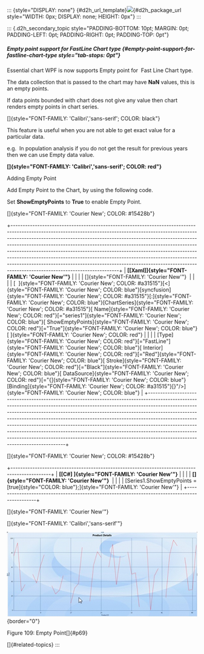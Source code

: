 ::: {style="DISPLAY: none"}
[](ms-xhelp:///?Id=d2h_url_template){#d2h_url_template}![](!package_url!){#d2h_package_url style="WIDTH: 0px; DISPLAY: none; HEIGHT: 0px"}
:::

::: {.d2h_secondary_topic style="PADDING-BOTTOM: 10pt; MARGIN: 0pt; PADDING-LEFT: 0pt; PADDING-RIGHT: 0pt; PADDING-TOP: 0pt"}
##### Empty point support for FastLine Chart type {#empty-point-support-for-fastline-chart-type style="tab-stops: 0pt"}

Essential chart WPF is now supports Empty point for  Fast Line Chart type.

The data collection that is passed to the chart may have **NaN** values, this is an empty points.

If data points bounded with chart does not give any value then chart renders empty points in chart series.

[]{style="FONT-FAMILY: 'Calibri','sans-serif'; COLOR: black"} 

This feature is useful when you are not able to get exact value for a particular data.

e.g.  In population analysis if you do not get the result for previous years then we can use Empty data value.

**[]{style="FONT-FAMILY: 'Calibri','sans-serif'; COLOR: red"}** 

Adding Empty Point

Add Empty Point to the Chart, by using the following code.

Set **ShowEmptyPoints** to **True** to enable Empty Point.

[]{style="FONT-FAMILY: 'Courier New'; COLOR: #15428b"} 

+--------------------------------------------------------------------------------------------------------------------------------------------------------------------------------------------------------------------------------------------------------------------------------------------------------------------------------------------------------------------------------------------------------------------------------------------------------------------------------------------------------------------------------------------------------------------------------------------------------------+
| **[\[Xaml\]]{style="FONT-FAMILY: 'Courier New'"}**                                                                                                                                                                                                                                                                                                                                                                                                                                                                                                                                                           |
|                                                                                                                                                                                                                                                                                                                                                                                                                                                                                                                                                                                                              |
| []{style="FONT-FAMILY: 'Courier New'"}                                                                                                                                                                                                                                                                                                                                                                                                                                                                                                                                                                       |
|                                                                                                                                                                                                                                                                                                                                                                                                                                                                                                                                                                                                              |
| [  ]{style="FONT-FAMILY: 'Courier New'; COLOR: #a31515"}[\<]{style="FONT-FAMILY: 'Courier New'; COLOR: blue"}[syncfusion]{style="FONT-FAMILY: 'Courier New'; COLOR: #a31515"}[:]{style="FONT-FAMILY: 'Courier New'; COLOR: blue"}[ChartSeries]{style="FONT-FAMILY: 'Courier New'; COLOR: #a31515"}[ Name]{style="FONT-FAMILY: 'Courier New'; COLOR: red"}[=\"series1\"]{style="FONT-FAMILY: 'Courier New'; COLOR: blue"}[ ShowEmptyPoints]{style="FONT-FAMILY: 'Courier New'; COLOR: red"}[=\"True\"]{style="FONT-FAMILY: 'Courier New'; COLOR: blue"}[ ]{style="FONT-FAMILY: 'Courier New'; COLOR: red"}    |
|                                                                                                                                                                                                                                                                                                                                                                                                                                                                                                                                                                                                              |
| [Type]{style="FONT-FAMILY: 'Courier New'; COLOR: red"}[=\"FastLine\"]{style="FONT-FAMILY: 'Courier New'; COLOR: blue"}[ Interior]{style="FONT-FAMILY: 'Courier New'; COLOR: red"}[=\"Red\"]{style="FONT-FAMILY: 'Courier New'; COLOR: blue"}[ Stroke]{style="FONT-FAMILY: 'Courier New'; COLOR: red"}[=\"Black\"]{style="FONT-FAMILY: 'Courier New'; COLOR: blue"}[ DataSource]{style="FONT-FAMILY: 'Courier New'; COLOR: red"}[=\"{]{style="FONT-FAMILY: 'Courier New'; COLOR: blue"}[Binding]{style="FONT-FAMILY: 'Courier New'; COLOR: #a31515"}[}\"/\>]{style="FONT-FAMILY: 'Courier New'; COLOR: blue"} |
+--------------------------------------------------------------------------------------------------------------------------------------------------------------------------------------------------------------------------------------------------------------------------------------------------------------------------------------------------------------------------------------------------------------------------------------------------------------------------------------------------------------------------------------------------------------------------------------------------------------+

[]{style="FONT-FAMILY: 'Courier New'; COLOR: #15428b"} 

+----------------------------------------------------------------------------------------------+
| **[\[C#\] ]{style="FONT-FAMILY: 'Courier New'"}**                                            |
|                                                                                              |
| **[]{style="FONT-FAMILY: 'Courier New'"}**                                                   |
|                                                                                              |
| [Series1.ShowEmptyPoints = [true]{style="COLOR: blue"};]{style="FONT-FAMILY: 'Courier New'"} |
+----------------------------------------------------------------------------------------------+

[]{style="FONT-FAMILY: 'Courier New'"} 

[]{style="FONT-FAMILY: 'Calibri','sans-serif'"} 

![](ImagesExt/image81_113.jpg){border="0"}

Figure 109: Empty Point[]{#p69}

[]{#related-topics}
:::
